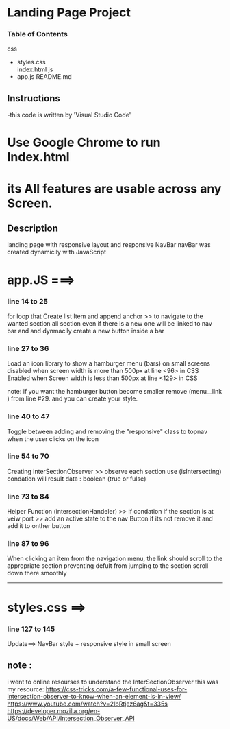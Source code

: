 # Landing Page Project

### Table of Contents

css
- styles.css    
index.html
js
- app.js
README.md

## Instructions

-this code is written by 'Visual Studio Code'
# Use Google Chrome to run Index.html
# its All features are usable across any Screen.

## Description

landing page with responsive layout and responsive NavBar
navBar was created dynamiclly with JavaScript

# app.JS ===>
### line 14 to 25

for loop that Create list Item and append anchor >> to navigate to the wanted section
all section even if there is a new one will be linked to nav bar and and dynmaclly create a new button inside a bar

### line 27 to 36 

Load an icon library to show a hamburger menu (bars) on small screens
disabled when screen width is more than 500px at line <96> in CSS
Enabled when Screen width is less than 500px at line <129> in CSS

note:
if you want the hamburger button become smaller
remove (menu__link ) from line #29. and you can create your style.

### line 40 to 47 

Toggle between adding and removing the "responsive" class to topnav when the user clicks on the icon 

### line 54 to 70

Creating InterSectionObserver >> observe each section
use (isIntersecting) condation will result data : boolean (true or fulse)

### line 73 to 84

Helper Function (intersectionHandeler) >>
if condation
if the section is at veiw port >> add an active state to the nav Button
if its not remove it and add it to onther button

### line 87 to 96

When clicking an item from the navigation menu, the link should scroll to the appropriate section
preventing defult from jumping to the section
scroll down there smoothly
_____________________________________________________________________

# styles.css ==>
### line 127 to 145

Update==>
NavBar style + responsive style in small screen 


## note :
i went to online resourses to understand the InterSectionObserver
this was my resource:
https://css-tricks.com/a-few-functional-uses-for-intersection-observer-to-know-when-an-element-is-in-view/
https://www.youtube.com/watch?v=2IbRtjez6ag&t=335s
https://developer.mozilla.org/en-US/docs/Web/API/Intersection_Observer_API